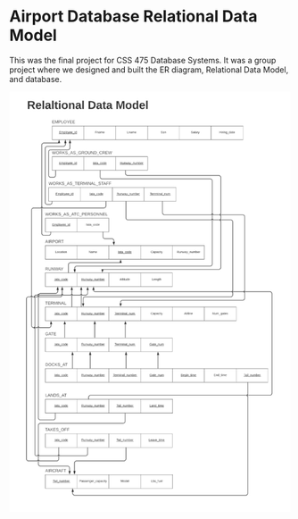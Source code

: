 # Airport Database Relational Data Model
This was the final project for CSS 475 Database Systems.  It was a group project where we designed and built the ER diagram, Relational Data Model, and database.

![Airport Database Relational Data Model](/475%20Group%20Project%20-%20Relational%20Data%20Model.jpg)
